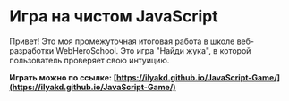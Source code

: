 # Игра на чистом JavaScript

Привет! Это моя промежуточная итоговая работа в школе веб-разработки WebHeroSchool.
Это игра "Найди жука", в которой пользователь проверяет свою интуицию.

**Играть можно по ссылке: [https://ilyakd.github.io/JavaScript-Game/](https://ilyakd.github.io/JavaScript-Game/)**
